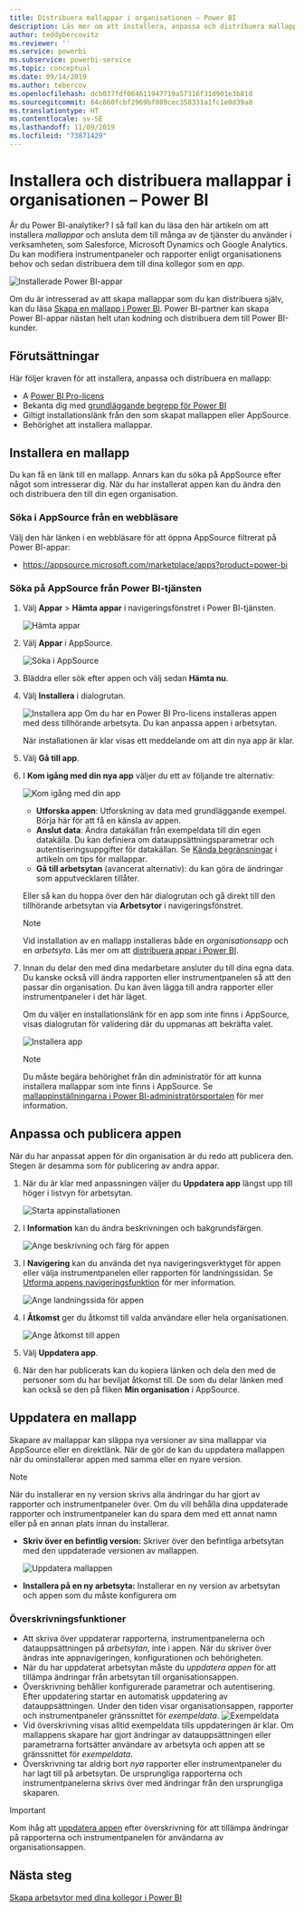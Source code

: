 ```yaml
---
title: Distribuera mallappar i organisationen – Power BI
description: Läs mer om att installera, anpassa och distribuera mallappar i din organisation i Power BI.
author: teddybercovitz
ms.reviewer: ''
ms.service: powerbi
ms.subservice: powerbi-service
ms.topic: conceptual
ms.date: 09/14/2019
ms.author: tebercov
ms.openlocfilehash: dcb037fdf064611947719a57316f31d901e3b81d
ms.sourcegitcommit: 64c860fcbf2969bf089cec358331a1fc1e0d39a8
ms.translationtype: HT
ms.contentlocale: sv-SE
ms.lasthandoff: 11/09/2019
ms.locfileid: "73871429"
---
```

# <a name="install-and-distribute-template-apps-in-your-organization---power-bi"></a>Installera och distribuera mallappar i organisationen – Power BI

Är du Power BI-analytiker? I så fall kan du läsa den här artikeln om att installera *mallappar* och ansluta dem till många av de tjänster du använder i verksamheten, som Salesforce, Microsoft Dynamics och Google Analytics. Du kan modifiera instrumentpaneler och rapporter enligt organisationens behov och sedan distribuera dem till dina kollegor som en *app*. 

![Installerade Power BI-appar](media/service-template-apps-install-distribute/power-bi-get-apps.png)

Om du är intresserad av att skapa mallappar som du kan distribuera själv, kan du läsa [Skapa en mallapp i Power BI](service-template-apps-create.md). Power BI-partner kan skapa Power BI-appar nästan helt utan kodning och distribuera dem till Power BI-kunder. 

## <a name="prerequisites"></a>Förutsättningar  

Här följer kraven för att installera, anpassa och distribuera en mallapp: 

- A [Power BI Pro-licens](service-self-service-signup-for-power-bi.md)
- Bekanta dig med [grundläggande begrepp för Power BI ](service-basic-concepts.md)
- Giltigt installationslänk från den som skapat mallappen eller AppSource. 
- Behörighet att installera mallappar. 

## <a name="install-a-template-app"></a>Installera en mallapp

Du kan få en länk till en mallapp. Annars kan du söka på AppSource efter något som intresserar dig. När du har installerat appen kan du ändra den och distribuera den till din egen organisation.

### <a name="search-appsource-from-a-browser"></a>Söka i AppSource från en webbläsare

Välj den här länken i en webbläsare för att öppna AppSource filtrerat på Power BI-appar:

- https://appsource.microsoft.com/marketplace/apps?product=power-bi

### <a name="search-appsource-from-the-power-bi-service"></a>Söka på AppSource från Power BI-tjänsten

1. Välj **Appar** > **Hämta appar** i navigeringsfönstret i Power BI-tjänsten.

    ![Hämta appar](media/service-template-apps-install-distribute/power-bi-get-apps-arrow.png)

2. Välj **Appar** i AppSource.

    ![Söka i AppSource](media/service-template-apps-install-distribute/power-bi-appsource.png)

3. Bläddra eller sök efter appen och välj sedan **Hämta nu**.

4. Välj **Installera** i dialogrutan.

    ![Installera app](media/service-template-apps-install-distribute/power-install-dialog.png) Om du har en Power BI Pro-licens installeras appen med dess tillhörande arbetsyta. Du kan anpassa appen i arbetsytan.

    När installationen är klar visas ett meddelande om att din nya app är klar.
4. Välj **Gå till app**.
5. I **Kom igång med din nya app** väljer du ett av följande tre alternativ:

    ![Kom igång med din app](media/service-template-apps-create/power-bi-template-app-get-started.png)

    - **Utforska appen**: Utforskning av data med grundläggande exempel. Börja här för att få en känsla av appen. 
    - **Anslut data**: Ändra datakällan från exempeldata till din egen datakälla. Du kan definiera om datauppsättningsparametrar och autentiseringsuppgifter för datakällan. Se [Kända begränsningar](service-template-apps-tips.md#known-limitations) i artikeln om tips för mallappar. 
    - **Gå till arbetsytan** (avancerat alternativ): du kan göra de ändringar som apputvecklaren tillåter.

    Eller så kan du hoppa över den här dialogrutan och gå direkt till den tillhörande arbetsytan via **Arbetsytor** i navigeringsfönstret.
    >[!NOTE]
    >Vid installation av en mallapp installeras både en *organisationsapp* och en *arbetsyta*. Läs mer om att [distribuera appar i Power BI](service-create-distribute-apps.md).
 
6. Innan du delar den med dina medarbetare ansluter du till dina egna data. Du kanske också vill ändra rapporten eller instrumentpanelen så att den passar din organisation. Du kan även lägga till andra rapporter eller instrumentpaneler i det här läget.

   Om du väljer en installationslänk för en app som inte finns i AppSource, visas dialogrutan för validering där du uppmanas att bekräfta valet.

   ![Installera app](media/service-template-apps-install-distribute/power-install-unvalidated-dialog.png)

   >[!NOTE]
   >Du måste begära behörighet från din administratör för att kunna installera mallappar som inte finns i AppSource. Se [mallappinställningarna i Power BI-administratörsportalen](service-admin-portal.md#template-apps-settings) för mer information.

## <a name="customize-and-publish-the-app"></a>Anpassa och publicera appen

När du har anpassat appen för din organisation är du redo att publicera den. Stegen är desamma som för publicering av andra appar.

1. När du är klar med anpassningen väljer du **Uppdatera app** längst upp till höger i listvyn för arbetsytan.  

    ![Starta appinstallationen](media/service-template-apps-install-distribute/power-bi-start-install-app.png)

2. I **Information** kan du ändra beskrivningen och bakgrundsfärgen.

   ![Ange beskrivning och färg för appen](media/service-template-apps-install-distribute/power-bi-install-app-details.png)

3. I **Navigering** kan du använda det nya navigeringsverktyget för appen eller välja instrumentpanelen eller rapporten för landningssidan. Se [Utforma appens navigeringsfunktion](service-create-distribute-apps.md#design-the-navigation-experience) för mer information.

   ![Ange landningssida för appen](media/service-template-apps-install-distribute/power-bi-install-app-content.png)

4. I **Åtkomst** ger du åtkomst till valda användare eller hela organisationen.  

   ![Ange åtkomst till appen](media/service-template-apps-install-distribute/power-bi-install-access.png)

5. Välj **Uppdatera app**. 

6. När den har publicerats kan du kopiera länken och dela den med de personer som du har beviljat åtkomst till. De som du delar länken med kan också se den på fliken **Min organisation** i AppSource.

## <a name="update-a-template-app"></a>Uppdatera en mallapp

Skapare av mallappar kan släppa nya versioner av sina mallappar via AppSource eller en direktlänk. När de gör de kan du uppdatera mallappen när du ominstallerar appen med samma eller en nyare version.

  >[!NOTE]
  >När du installerar en ny version skrivs alla ändringar du har gjort av rapporter och instrumentpaneler över. Om du vill behålla dina uppdaterade rapporter och instrumentpaneler kan du spara dem med ett annat namn eller på en annan plats innan du installerar.

- **Skriv över en befintlig version:** Skriver över den befintliga arbetsytan med den uppdaterade versionen av mallappen.

   ![Uppdatera mallappen](media/service-template-apps-install-distribute/power-bi-update-app-overwrite.png)

- **Installera på en ny arbetsyta:** Installerar en ny version av arbetsytan och appen som du måste konfigurera om

### <a name="overwrite-behavior"></a>Överskrivningsfunktioner

* Att skriva över uppdaterar rapporterna, instrumentpanelerna och datauppsättningen på *arbetsytan*, inte i appen. När du skriver över ändras inte appnavigeringen, konfigurationen och behörigheten.
* När du har uppdaterat arbetsytan måste du *uppdatera appen* för att tillämpa ändringar från arbetsytan till organisationsappen.
* Överskrivning behåller konfigurerade parametrar och autentisering. Efter uppdatering startar en automatisk uppdatering av datauppsättningen. Under den tiden visar organisationsappen, rapporter och instrumentpaneler gränssnittet för *exempeldata*.
  ![Exempeldata](media/service-template-apps-install-distribute/power-bi-sample-data.png)
* Vid överskrivning visas alltid exempeldata tills uppdateringen är klar. Om mallappens skapare har gjort ändringar av datauppsättningen eller parametrarna fortsätter användare av arbetsyta och appen att se gränssnittet för *exempeldata*.
* Överskrivning tar aldrig bort *nya* rapporter eller instrumentpaneler du har lagt till på arbetsytan. De ursprungliga rapporterna och instrumentpanelerna skrivs över med ändringar från den ursprungliga skaparen.

>[!IMPORTANT]
>Kom ihåg att [uppdatera appen](#customize-and-publish-the-app) efter överskrivning för att tillämpa ändringar på rapporterna och instrumentpanelen för användarna av organisationsappen.

## <a name="next-steps"></a>Nästa steg

[Skapa arbetsytor med dina kollegor i Power BI](service-create-workspaces.md)
